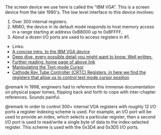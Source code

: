 The screen device we use here is called the "IBM VGA". This is a screen
device from the late 1990's. The low level interface to this device
involves:

1. Over 300 internal registers.
2. MMIO, the device in its default mode responds to host memory access in a
   range starting at address 0xB8000 up to 0xBFFFF.
3. About a dozen I/O ports are used to access registers in #1.

* Links:
* [A concise intro. to the IBM VGA device](https://wiki.osdev.org/VGA_Hardware)
* [Deep dive, every possible detail you might want to know. Well written.](http://www.osdever.net/FreeVGA/home.htm#vga)
* [Further reading, home page of above link](http://www.osdever.net/FreeVGA/home.htm)
* [Manipulating the Text-mode Cursor](http://www.osdever.net/FreeVGA/vga/textcur.htm)
* [Cathode Ray Tube Controller (CRTC) Registers, in here we find the registers that allow us to control text mode cursor position](http://www.osdever.net/FreeVGA/vga/crtcreg.htm)

@remark In 1998, engineers had to reference this immense documentation on
physical paper tomes, flipping back and forth to cope with inter-chapter
references. Sounds painful.

@remark In order to control 300+ internal VGA registers with roughly 12 I/O
ports a register indexing scheme is used. For example, an I/O port will be
used to provide an index, which selects a particular register, then a second
I/O port is used to read/write a single byte of data to the index-selected
register. This scheme is used with the 0x3D4 and 0x3D5 I/O ports.
